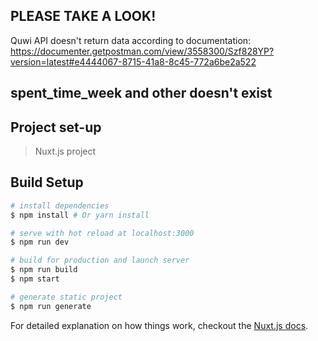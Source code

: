 ## PLEASE TAKE A LOOK!

Quwi API doesn't return data according to documentation:
https://documenter.getpostman.com/view/3558300/Szf828YP?version=latest#e4444067-8715-41a8-8c45-772a6be2a522

## spent_time_week and other doesn't exist


## Project set-up
> Nuxt.js project

## Build Setup

``` bash
# install dependencies
$ npm install # Or yarn install

# serve with hot reload at localhost:3000
$ npm run dev

# build for production and launch server
$ npm run build
$ npm start

# generate static project
$ npm run generate
```

For detailed explanation on how things work, checkout the [Nuxt.js docs](https://github.com/nuxt/nuxt.js).

